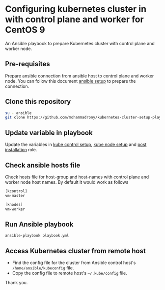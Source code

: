 # Configuring kubernetes cluster in with control plane and worker for CentOS 9

An Ansible playbook to prepare Kubernetes cluster with control plane and worker node.

## Pre-requisites

Prepare ansible connection from ansible host to control plane and worker node. You can follow this document [ansible setup](./pre-requisites/Ansible-setup-in-CentOS-9.md) to prepare the connection.

## Clone this repository

```bash
su - ansible
git clone https://github.com/mohammadrony/kubernetes-cluster-setup-playbook.git
```

## Update variable in playbook

Update the variables in [kube control setup](./kube-control-setup/vars/main.yml), [kube node setup](./kube-node-setup/vars/main.yml) and [post installation](./post-installation/vars/main.yml) role.

## Check ansible hosts file

Check [hosts](./hosts) file for host-group and host-names with control plane and worker node host names. By default it would work as follows

```bash
[kcontrol]
vm-master

[knodes]
vm-worker
```

## Run Ansible playbook

```bash
ansible-playbook playbook.yml
```

## Access Kubernetes cluster from remote host

- Find the config file for the cluster from Ansible control host's `/home/ansible/kubeconfig` file.
- Copy the config file to remote host's `~/.kube/config` file.

Thank you.
